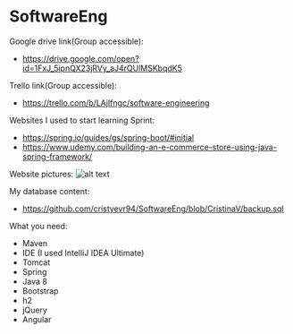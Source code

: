 # SoftwareEng

Google drive link(Group accessible):
- https://drive.google.com/open?id=1FxJ_5ipnQX23jRVy_aJ4rQUlMSKbqdK5

Trello link(Group accessible):
- https://trello.com/b/LAjIfngc/software-engineering

Websites I used to start learning Sprint:
- https://spring.io/guides/gs/spring-boot/#initial
- https://www.udemy.com/building-an-e-commerce-store-using-java-spring-framework/

Website pictures:
![alt text](https://github.com/cristyevr94/SoftwareEng/blob/CristinaV/WebsiteFront.PNG)

My database content:
- https://github.com/cristyevr94/SoftwareEng/blob/CristinaV/backup.sql

What you need:
- Maven
- IDE (I used IntelliJ IDEA Ultimate)
- Tomcat
- Spring
- Java 8
- Bootstrap
- h2
- jQuery
- Angular
